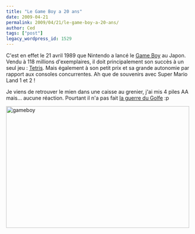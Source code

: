 ```yaml
---
title: "Le Game Boy a 20 ans"
date: 2009-04-21
permalink: 2009/04/21/le-game-boy-a-20-ans/
author: Ced
tags: ["post"]
legacy_wordpress_id: 1529
---
```


C'est en effet le 21 avril 1989 que Nintendo a lancé le [Game Boy](http://fr.wikipedia.org/wiki/Nintendo_Game_Boy) au Japon. Vendu à 118 millions d'exemplaires, il doit principalement son succès à un seul jeu : [Tetris](http://en.wikipedia.org/wiki/Tetris_(Game_Boy)). Mais également à son petit prix et sa grande autonomie par rapport aux consoles concurrentes. Ah que de souvenirs avec Super Mario Land 1 et 2 !

Je viens de retrouver le mien dans une caisse au grenier, j'ai mis 4 piles AA mais… aucune réaction. Pourtant il n'a pas fait [la guerre du Golfe](http://insolite.blog.playersrepublic.fr/images/medium_gameboy_gulfwar.2.jpg) :p

<!-- excerpt -->

<img class="alignnone size-full wp-image-1530" title="gameboy" src="https://64k.be/wp-content/uploads/2009/04/gameboy.jpg" alt="gameboy" width="500" height="332" />
